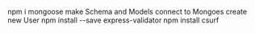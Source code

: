 npm i mongoose 
make Schema and Models
connect to Mongoes
create new User
npm install --save express-validator
 npm install csurf